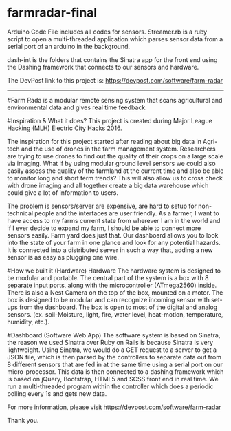 # farmradar-final

Arduino Code File includes all codes for sensors.
Streamer.rb is a ruby script to open a multi-threaded application which parses sensor data from a serial port of an arduino
in the background.

dash-int is the folders that contains the Sinatra app for the front end using the Dashing framework that connects to our sensors and hardware.

The DevPost link to this project is: https://devpost.com/software/farm-radar

<hr>
#Farm Rada is a modular remote sensing system that scans agricultural and environmental data and gives real time feedback.

#Inspiration & What it does?
This project is created during Major League Hacking (MLH) Electric City Hacks 2016.

The inspiration for this project started after reading about big data in Agri-tech and the use of drones in the farm management system. Researchers are trying to use drones to find out the quality of their crops on a large scale via imaging. What if by using modular ground level sensors we could also easily assess the quality of the farmland at the current time and also be able to monitor long and short term trends? This will also allow us to cross check with drone imaging and all together create a big data warehouse which could give a lot of information to users.

The problem is sensors/server are expensive, are hard to setup for non-technical people and the interfaces are user friendly. As a farmer, I want to have access to my farms current state from wherever I am in the world and if I ever decide to expand my farm, I should be able to connect more sensors easily. Farm yard does just that. Our dashboard allows you to look into the state of your farm in one glance and look for any potential hazards. It is connected into a distributed server in such a way that, adding a new sensor is as easy as plugging one wire.

#How we built it (Hardware)
Hardware
The hardware system is designed to be modular and portable. The central part of the system is a box with 8 separate input ports, along with the microcontroller (ATmega2560) inside. There is also a Nest Camera on the top of the box, mounted on a motor. The box is designed to be modular and can recognize incoming sensor with set-ups from the dashboard. The box is open to most of the digital and analog sensors. (ex. soil-Moisture, light, fire, water level, heat-motion, temperature, humidity, etc.). 

#Dashboard (Software Web App)
The software system is based on Sinatra, the reason we used Sinatra over Ruby on Rails is because Sinatra is very lightweight. Using Sinatra, we would do a GET request to a server to get a JSON file, which is then parsed by the controllers to separate data out from 8 different sensors that are fed in at the same time using a serial port on our micro-processor. This data is then connected to a dashing framework which is based on jQuery, Bootstrap, HTML5 and SCSS front end in real time. We run a multi-threaded program within the controller which does a periodic polling every 1s and gets new data.

For more information, please visit https://devpost.com/software/farm-radar

Thank you.

